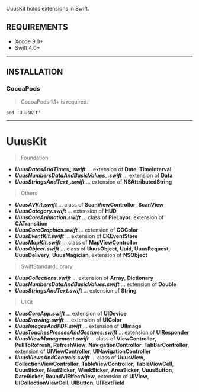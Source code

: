 UuusKit holds extensions in Swift.

## REQUIREMENTS

- Xcode 9.0+
- Swift 4.0+

---

## INSTALLATION

### CocoaPods

> CocoaPods 1.1+ is required.

```
pod 'UuusKit'
```

---

# UuusKit

> Foundation

- ***UuusDatesAndTimes_.swift*** ... extension of **Date**, **TimeInterval**
- ***UuusNumbersDataAndBasicValues_.swift*** ... extension of **Data**
- ***UuusStringsAndText_.swift*** ... extension of **NSAttributedString**

> Others

- ***UuusAVKit.swift*** ... class of **ScanViewControllor**, **ScanView**
- ***UuusCategory.swift*** ... extension of **HUD**
- ***UuusCoreAnimation.swift*** ... class of **PieLayor**, extension of **CATransition**
- ***UuusCoreGraphics.swift*** ... extension of **CGColor**
- ***UuusEventKit.swift*** ... extension of **EKEventStore**
- ***UuusMapKit.swift*** ... class of **MapViewControllor**
- ***UuusObject.swift*** ... class of **UuusObject**, **Uuid**, **UuusRequest**, **UuusDelivery**, **UuusMagician**, extension of **NSObject**

> SwiftStandardLibrary

- ***UuusCollections.swift*** ... extension of **Array**, **Dictionary**
- ***UuusNumbersDataAndBasicValues.swift*** ... extension of **Double**
- ***UuusStringsAndText.swift*** ... extension of **String**

> UIKit

- ***UuusCoreApp.swift*** ... extension of **UIDevice**
- ***UuusDrawing.swift*** ... extension of **UIColor**
- ***UuusImagesAndPDF.swift*** ... extension of **UIImage**
- ***UuusTouchesPressesAndGestures.swift*** ... extension of **UIResponder**
- ***UuusViewManagement.swift*** ... class of **ViewControllor**, **PullToRofresh**, **RefreshView**, **NavigationControllor**, **TabBarControllor**, extension of **UIViewController**, **UINavigationController**
- ***UuusViewsAndControls.swift*** ... class of **UuusView**, **CollectionViewControllor**, **TableViewControllor**, **TableViowCell**, **Uuus9icker**, **Neat9icker**, **Week9icker**, **Area9icker**, **UuusButton**, **Date9icker**, **RoundViEffectView**, extension of **UIView**, **UICollectionViewCell**, **UIButton**, **UITextField**

